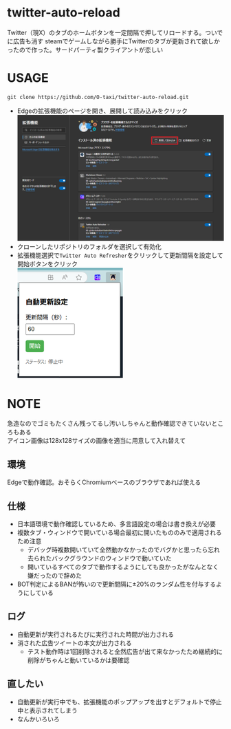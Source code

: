 # twitter-auto-reload
Twitter（現X）のタブのホームボタンを一定間隔で押してリロードする。ついでに広告も消す
steamでゲームしながら勝手にTwitterのタブが更新されて欲しかったので作った。サードパーティ製クライアントが恋しい

# USAGE
```
git clone https://github.com/O-taxi/twitter-auto-reload.git
```
- Edgeの拡張機能のページを開き、展開して読み込みをクリック
![](./images/extend.png)
- クローンしたリポジトリのフォルダを選択して有効化
- 拡張機能選択で`Twitter Auto Refresher`をクリックして更新間隔を設定して開始ボタンをクリック  
![](./images/start.png)
  
# NOTE
急造なのでゴミもたくさん残ってるし汚いしちゃんと動作確認できていないところもある  
アイコン画像は128x128サイズの画像を適当に用意して入れ替えて
## 環境
Edgeで動作確認。おそらくChromiumベースのブラウザであれば使える
## 仕様
- 日本語環境で動作確認しているため、多言語設定の場合は書き換えが必要
- 複数タブ・ウィンドウで開いている場合最初に開いたもののみで適用されるため注意
    - デバッグ時複数開いていて全然動かなかったのでバグかと思ったら忘れ去られたバックグラウンドのウィンドウで動いていた
    - 開いているすべてのタブで動作するようにしても良かったがなんとなく嫌だったので辞めた
- BOT判定によるBANが怖いので更新間隔に±20%のランダム性を付与するようにしている
## ログ
- 自動更新が実行されるたびに実行された時間が出力される
- 消された広告ツイートの本文が出力される
    - テスト動作時は1回削除されると全然広告が出て来なかったため継続的に削除がちゃんと動いているかは要確認
## 直したい
- 自動更新が実行中でも、拡張機能のポップアップを出すとデフォルトで停止中と表示されてしまう
- なんかいろいろ